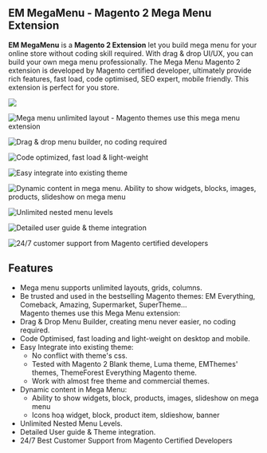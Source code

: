 <h2>EM MegaMenu - Magento 2 Mega Menu Extension</h2>

<p><strong>EM MegaMenu</strong> is a <strong>Magento 2 Extension</strong> let you build mega menu for your online store without coding skill required. With drag &amp; drop UI/UX, you can build your own mega menu professionally. The Mega Menu Magento 2 extension is developed by Magento certified developer, ultimately provide rich features, fast load, code optimised, SEO expert, mobile friendly. This extension is perfect for you store.</p>

![](img/megamenu-unlimited-layouts.jpg)

<p><img src="img/megamenu-unlimited-layouts.jpg" alt="Mega menu unlimited layout - Magento themes use this mega menu extension" title="Mega menu unlimited layout - Magento themes use this mega menu extension" /></p>

<p><img src="img/drag-drop-menu-builder.jpg" alt="Drag &amp; drop menu builder, no coding required" title="Drag &amp; drop menu builder, no coding required" /></p>

<p><img src="img/code-optimized.jpg" alt="Code optimized, fast load &amp; light-weight" title="Code optimized, fast load &amp; light-weight" /></p>

<p><img src="img/easy-integrate-into-existing-theme.jpg" alt="Easy integrate into existing theme" title="Easy integrate into existing theme" /></p>

<p><img src="img/dynamic-content-in-megamenu.jpg" alt="Dynamic content in mega menu. Ability to show widgets, blocks, images, products, slideshow on mega menu" title="Dynamic content in mega menu. Ability to show widgets, blocks, images, products, slideshow on mega menu" /></p>

<p><img src="img/unlimited-nested-menu-levels.jpg" alt="Unlimited nested menu levels" title="Unlimited nested menu levels" /></p>

<p><img src="img/detailed-user-guide.jpg" alt="Detailed user guide &amp; theme integration" title="Detailed user guide &amp; theme integration" /></p>

<p><img src="img/247-customer-support.jpg" alt="24/7 customer support from Magento certified developers" title="24/7 customer support from Magento certified developers" /></p>

<h2>Features</h2>

<ul>
	<li>Mega menu supports unlimited layouts, grids, columns.</li>
	<li>Be trusted and used in the bestselling Magento themes: EM Everything, Comeback, Amazing, Supermarket, SuperTheme...</li>
Magento themes use this Mega Menu extension:
	<li>Drag &amp; Drop Menu Builder, creating menu never easier, no coding required.</li>
	<li>Code Optimised, fast loading and light-weight on desktop and mobile.</li>
	<li>Easy Integrate into existing theme:
		<ul>
			<li>No conflict with theme's css.</li>
			<li>Tested with Magento 2 Blank theme, Luma theme, EMThemes' themes, ThemeForest Everything Magento theme.</li>
			<li>Work with almost free theme and commercial themes.</li>
		</ul>
	</li>
	<li>Dynamic content in Mega Menu:
		<ul>
			<li>Ability to show widgets, block, products, images, slideshow on mega menu</li>
			<li>Icons hoạ widget, block, product item, sldieshow, banner</li>
		</ul>
	</li>
	<li>Unlimited Nested Menu Levels.</li>
	<li>Detailed User guide &amp; Theme integration.</li>
	<li>24/7 Best Customer Support from Magento Certified Developers</li>
</ul>